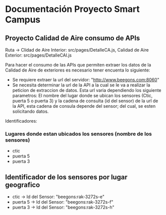 # Documentación Proyecto Smart Campus

## Proyecto Calidad de Aire consumo de APIs

Ruta -> Clidad de Aire Interior: src/pages/DetalleCA.js, Calidad de Aire Exterior: src/pages/DetalleCAI.js

Para hacer el consumo de las APIs que permiten extraer los datos de la Calidad de Aire de exteriores es necesario tener encuenta lo siguiente:
- Se requiere extraer la url del servidor: "http://www.beegons.com:8060"
- Se necesita determinar la url de la API a la cual se le va a realizar la peticion de extraccion de datos. 
    Esta url varia dependiendo los siguiente parametros: El nombre del lugar donde se ubican los sensores (Ctic, puerta 5 o puerta 3) y la cadena de consulta (id del sensor) de la url de la API, esta cadena de consula depende del sensor; del cual, se esten solicitando datos.
    
Identificadores:

### Lugares donde estan ubicados los sensores (nombre de los sensores)
- ctic
- puerta 5
- puerta 3

## Identificador de los sensores por lugar geografico
- ctic -> Id del Sensor: "beegons:rak-3272s-e"
- puerta 5 -> Id del Sensor: "beegons:rak-3272s-f"
- puerta 3 -> Id del Sensor: "beegons:rak-3272s-h"









